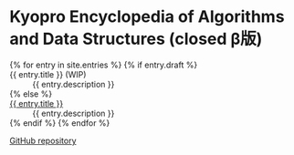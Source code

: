 # Kyopro Encyclopedia of Algorithms and Data Structures (closed β版)

<dl>
{% for entry in site.entries %}
    {% if entry.draft %}
        <dt>{{ entry.title }} (WIP)</dt>
        <dd>{{ entry.description }}</dd>
    {% else %}
        <dt><a href="{{ site.baseurl }}{{ entry.url }}">{{ entry.title }}</a></dt>
        <dd>{{ entry.description }}</dd>
    {% endif %}
{% endfor %}
</dl>

<div class="github-links">
    <a href="{{ site.github.repository_url }}">GitHub repository</a>
</div>
